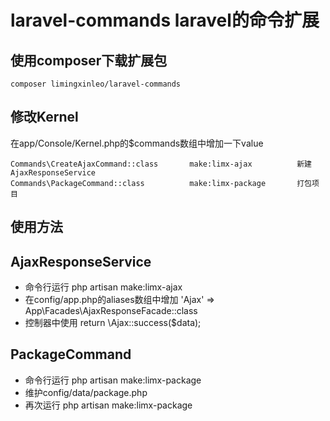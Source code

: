 # laravel-commands laravel的命令扩展
## 使用composer下载扩展包
~~~
composer limingxinleo/laravel-commands
~~~

## 修改Kernel
在app/Console/Kernel.php的$commands数组中增加一下value
~~~
Commands\CreateAjaxCommand::class       make:limx-ajax          新建AjaxResponseService
Commands\PackageCommand::class          make:limx-package       打包项目
~~~

## 使用方法
AjaxResponseService
-------------------
- 命令行运行 php artisan make:limx-ajax
- 在config/app.php的aliases数组中增加 'Ajax' => App\Facades\AjaxResponseFacade::class
- 控制器中使用 return \Ajax::success($data);

PackageCommand
--------------
- 命令行运行 php artisan make:limx-package
- 维护config/data/package.php
- 再次运行 php artisan make:limx-package

